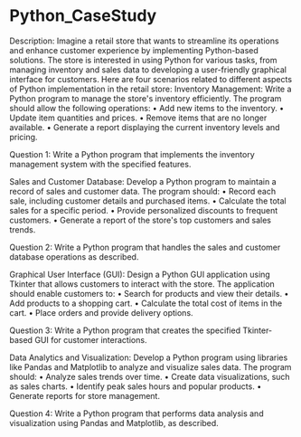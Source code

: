 # Python_CaseStudy
Description:
Imagine a retail store that wants to streamline its operations and enhance customer experience by implementing Python-based solutions. The store is interested in using Python for various tasks, from managing inventory and sales data to developing a user-friendly graphical interface for customers. Here are four scenarios related to different aspects of Python implementation in the retail store:
Inventory Management:
Write a Python program to manage the store's inventory efficiently. The program should allow the following operations:
•	Add new items to the inventory.
•	Update item quantities and prices.
•	Remove items that are no longer available.
•	Generate a report displaying the current inventory levels and pricing.

Question 1: Write a Python program that implements the inventory management system with the specified features.

Sales and Customer Database:
Develop a Python program to maintain a record of sales and customer data. The program should:
•	Record each sale, including customer details and purchased items.
•	Calculate the total sales for a specific period.
•	Provide personalized discounts to frequent customers.
•	Generate a report of the store's top customers and sales trends.

Question 2: Write a Python program that handles the sales and customer database operations as described.

Graphical User Interface (GUI):
Design a Python GUI application using Tkinter that allows customers to interact with the store. The application should enable customers to:
•	Search for products and view their details.
•	Add products to a shopping cart.
•	Calculate the total cost of items in the cart.
•	Place orders and provide delivery options.

Question 3: Write a Python program that creates the specified Tkinter-based GUI for customer interactions.

Data Analytics and Visualization:
Develop a Python program using libraries like Pandas and Matplotlib to analyze and visualize sales data. The program should:
•	Analyze sales trends over time.
•	Create data visualizations, such as sales charts.
•	Identify peak sales hours and popular products.
•	Generate reports for store management.

Question 4: Write a Python program that performs data analysis and visualization using Pandas and Matplotlib, as described.
